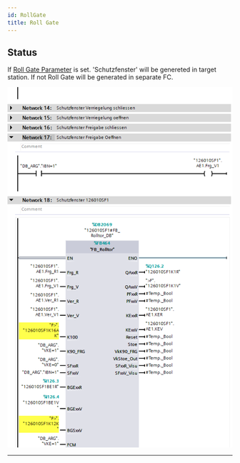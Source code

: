 ```yaml
---
id: RollGate
title: Roll Gate
---
```


## Status

If [Roll Gate Parameter](../../../configuration/safety/RollGate) is set. 'Schutzfenster' will be genereted in target station.
If not Roll Gate will be generated in separate FC.

![img](../../../../assets/docs/generation/programBlocks/stationen/SF/SF.jpg)

---

